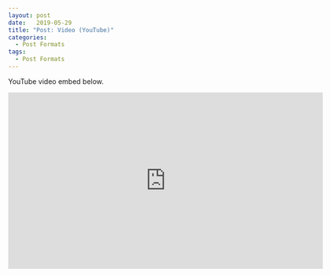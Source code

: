 ```yaml
---
layout: post
date:   2019-05-29
title: "Post: Video (YouTube)"
categories:
  - Post Formats
tags:
  - Post Formats
---
```


YouTube video embed below.

<iframe width="640" height="360" src="https://www.youtube-nocookie.com/embed/l2Of1-d5E5o?controls=0&amp;showinfo=0" frameborder="0" allowfullscreen></iframe>

